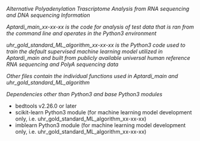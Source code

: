 *Alternative Polyadenylation Trascriptome Analysis from RNA sequencing and DNA sequencing Information*

*Aptardi_main_xx-xx-xx is the code for analysis of test data that is ran from the command line and operates in the Python3 environment*

*uhr_gold_standard_ML_algorithm_xx-xx-xx is the Python3 code used to train the default supervised machine learning model utilized in Aptardi_main and built from publicly available universal human reference RNA sequencing and PolyA sequencing data*

*Other files contain the individual functions used in Aptardi_main and uhr_gold_standard_ML_algorithm*

*Dependencies other than Python3 and base Python3 modules*
 * bedtools v2.26.0 or later
 * scikit-learn Python3 module (for machine learning model development only, i.e. uhr_gold_standard_ML_algorithm_xx-xx-xx)
 * imblearn Python3 module (for machine learning model development only, i.e. uhr_gold_standard_ML_algorithm_xx-xx-xx)
